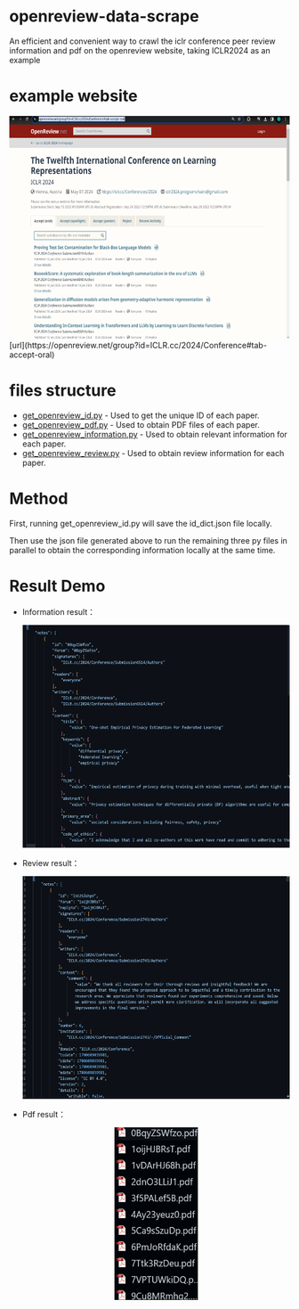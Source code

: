 # openreview-data-scrape
An efficient and convenient way to crawl the iclr conference peer review information and pdf on the openreview website, taking ICLR2024 as an example

# example website
<div style="text-aligh:center;">
  <img src="images/1707112876582.jpg" alt="ICLR 2024" width="600" height="400">
</div>
[url](https://openreview.net/group?id=ICLR.cc/2024/Conference#tab-accept-oral)


# files structure 
  - [get_openreview_id.py](#文件1.1) - Used to get the unique ID of each paper.
  - [get_openreview_pdf.py](#文件1.2) - Used to obtain PDF files of each paper.
  - [get_openreview_information.py](#文件1.3) - Used to obtain relevant information for each paper.
  - [get_openreview_review.py](#文件1.4) - Used to obtain review information for each paper.

# Method
  First, running get_openreview_id.py will save the id_dict.json file locally.

  Then use the json file generated above to run the remaining three py files in parallel to obtain the corresponding information locally at the same time.

# Result Demo
- Information result：

  <div style="text-aligh:center;">
    <img src="images/information.jpg" alt="ICLR 2024_information" width="600" height="400">
  </div>
- Review result：

  <div style="text-align:center;">
    <img src="images/review.jpg" alt="ICLR 2024_review" width="600" height="400">
  </div>
- Pdf result：

  <div style="text-align:center;">
      <img src="images/1707113461050.jpg" alt="ICLR 2024_pdf" width="150" height="310">
  </div>
